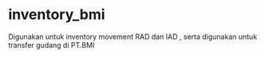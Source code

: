 # inventory_bmi
Digunakan untuk  inventory movement RAD dan IAD , serta digunakan untuk transfer gudang di PT.BMI

